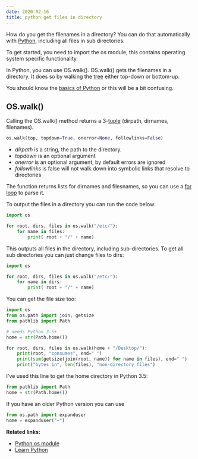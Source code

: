 ```yaml
---
date: 2020-02-16
title: python get files in directory
---
```

How do you get the filenames in a directory? You can do that automatically with <a href="https://python.org/">Python</a>, including all files in sub directories.

To get started, you need to import the os module, this contains operating system specific functionality.

In Python, you can use OS.walk(). OS.walk() gets the filenames in a directory. It does so by walking the <a href="https://pythonspot.com/python-tree/">tree</a> either top-down or bottom-up.

You should know the <a href="https://pythonbasics.org">basics of Python</a> or this will be a bit confusing.

## OS.walk()

Calling the OS.walk() method returns a 3-<a href="https://pythonspot.com/python-tuples/">tuple</a> (dirpath, dirnames, filenames).

```python
os.walk(top, topdown=True, onerror=None, followlinks=False)
```

* *dirpath* is a string, the path to the directory. 
* *topdown* is an optional argument
* *onerror* is an optional argument, by default errors are ignored
* *followlinks* is false will not walk down into symbolic links that resolve to directories

The function returns lists for dirnames and filesnames, so you can use a <a href="https://pythonbasics.org/for-loops/">for loop</a> to parse it.

To output the files in a directory you can run the code below:

```python
import os

for root, dirs, files in os.walk("/etc/"):
    for name in files:
        print( root + "/" + name)
```

This outputs all files in the directory, including sub-directories. To get all sub directories you can just change files to dirs:

```python
import os

for root, dirs, files in os.walk("/etc/"):
    for name in dirs:
        print( root + "/" + name)
```

You can get the file size too:

```python
import os
from os.path import join, getsize
from pathlib import Path

# needs Python 3.5+
home = str(Path.home())

for root, dirs, files in os.walk(home + "/Desktop/"):
    print(root, "consumes", end=" ")
    print(sum(getsize(join(root, name)) for name in files), end=" ")
    print("bytes in", len(files), "non-directory files")
```

I've used this line to get the home directory in Python 3.5:

```python
from pathlib import Path
home = str(Path.home())
```

If you have an older Python version you can use

```python
from os.path import expanduser
home = expanduser("~")
```

**Related links:**
* <a href="https://docs.python.org/3/library/os.html">Python os module</a>
* <a href="https://pythonbasics.org/">Learn Python</a>
